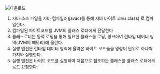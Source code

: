 ![다운로드](https://github.com/uneap/tech-note/assets/25525648/2c72e490-8e05-44b3-80f0-92178d6b9915)
1. 자바 소스 파일을 자바 컴파일러(javac)를 통해 자바 바이트 코드(.class) 로 컴파일한다.
2. 컴파일된 파이트코드를 JVM의 클래스 로더에게 전달한다
3. 클래스로더는 동적 로딩을 통해 필요한 클래스를 로딩, 링크하여 런타임 데이터 영역(JVM의 메모리)에 올린다.
4. 실행 엔진은 런타임 데이터 영역에 올라온 바이트 코드들을 명령어 단위로 하나씩 가져와 실행한다.
5. 실행 엔진은 바이트 코드를 실행하며 처음으로 참조하는 클래스를 클래스 로더에게 로드 요청한다.
